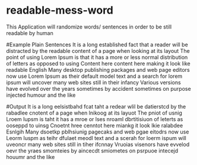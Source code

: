 # readable-mess-word
This Application will randomize words/ sentences in order to be still readable by human

#Example Plain Sentences
It is a long established fact that a reader will be distracted by the readable content of a page when looking at its layout The point of using Lorem Ipsum is that it has a more or less normal distribution of letters as opposed to using Content here content here making it look like readable English Many desktop publishing packages and web page editors now use Lorem Ipsum as their default model text and a search for lorem ipsum will uncover many web sites still in their infancy Various versions have evolved over the years sometimes by accident sometimes on purpose injected humour and the like

#Output
It is a long eelsistbahd fcat taht a redear wlil be datierstcd by the rabadlee cnotent of a page when lnikoog at its layuot The pniot of usnig Lroem Iupsm is taht it has a mroe or lses nroaml dbrtitisiuon of leterts as ooseppd to uinsg Cnoetnt hree cenntot here miankg it look lkie ralabdee Esnlgih Many dsoetkp pblhsiunig pagecaks and web pgae eitodrs now use Leorm Iuspm as teihr dfulaet meodl text and a scerah for loerm ispum will uveoncr many web sites still in tiher ifcnnay Vruoias visenors have evvelod oevr the yraes smomteies by aincecdt smiometes on psrpuoe intecejd houumr and the like

